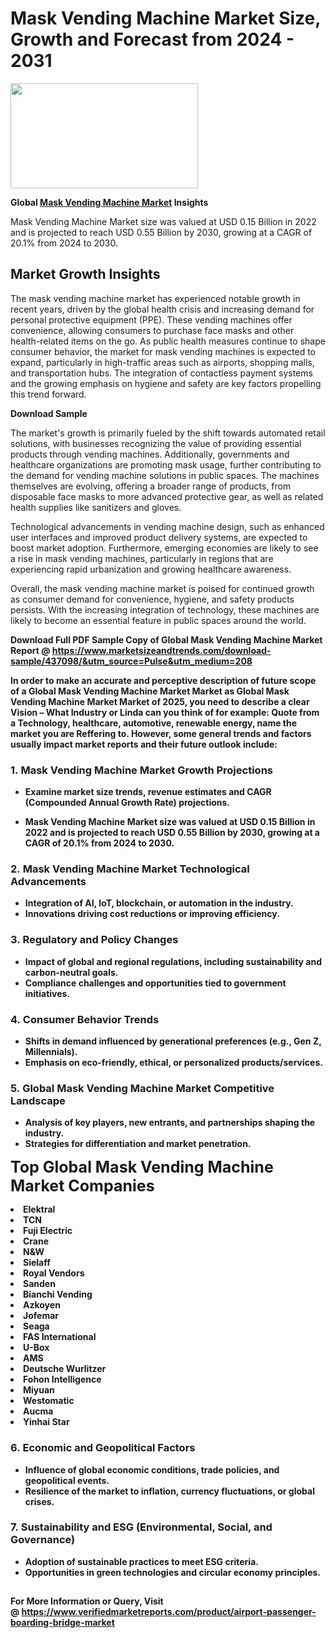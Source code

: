 <H1>Mask Vending Machine Market Size, Growth and Forecast from 2024 - 2031</H1><img class="aligncenter size-medium wp-image-584254" src="https://thirdeyenews.in/wp-content/uploads/2024/09/Global-Market-Research-300x168.jpeg" alt="" width="300" height="168" /><p><strong>Global&nbsp;<a href="https://www.marketsizeandtrends.com/download-sample/437098/&amp;utm_source=Pulse&amp;utm_medium=208">Mask Vending Machine Market</a> Insights</strong></p><p>Mask Vending Machine Market size was valued at USD 0.15 Billion in 2022 and is projected to reach USD 0.55 Billion by 2030, growing at a CAGR of 20.1% from 2024 to 2030.</p><p><h2>Market Growth Insights</h2> <p>The mask vending machine market has experienced notable growth in recent years, driven by the global health crisis and increasing demand for personal protective equipment (PPE). These vending machines offer convenience, allowing consumers to purchase face masks and other health-related items on the go. As public health measures continue to shape consumer behavior, the market for mask vending machines is expected to expand, particularly in high-traffic areas such as airports, shopping malls, and transportation hubs. The integration of contactless payment systems and the growing emphasis on hygiene and safety are key factors propelling this trend forward.</p> <p><strong>Download Sample</strong></p> <p>The market's growth is primarily fueled by the shift towards automated retail solutions, with businesses recognizing the value of providing essential products through vending machines. Additionally, governments and healthcare organizations are promoting mask usage, further contributing to the demand for vending machine solutions in public spaces. The machines themselves are evolving, offering a broader range of products, from disposable face masks to more advanced protective gear, as well as related health supplies like sanitizers and gloves.</p> <p>Technological advancements in vending machine design, such as enhanced user interfaces and improved product delivery systems, are expected to boost market adoption. Furthermore, emerging economies are likely to see a rise in mask vending machines, particularly in regions that are experiencing rapid urbanization and growing healthcare awareness.</p> <p>Overall, the mask vending machine market is poised for continued growth as consumer demand for convenience, hygiene, and safety products persists. With the increasing integration of technology, these machines are likely to become an essential feature in public spaces around the world.</p> <p><strong></p><p><span class=""><strong>Download Full PDF Sample Copy of Global Mask Vending Machine Market Report</strong> @ <a href="https://www.marketsizeandtrends.com/download-sample/437098/&amp;utm_source=Pulse&amp;utm_medium=208" target="_blank">https://www.marketsizeandtrends.com/download-sample/437098/&amp;utm_source=Pulse&amp;utm_medium=208</a></span></p><p>In order to make an accurate and perceptive description of future scope of a Global&nbsp;Mask Vending Machine Market Market as Global&nbsp;Mask Vending Machine Market Market of 2025, you need to describe a clear Vision &ndash; What Industry or Linda can you think of for example: Quote from a Technology, healthcare, automotive, renewable energy, name the market you are Reffering to. However, some general trends and factors usually impact market reports and their future outlook include:</p><h3>1.&nbsp;<strong>Mask Vending Machine Market Growth Projections</strong></h3><ul><li>Examine market size trends, revenue estimates and CAGR (Compounded Annual Growth Rate) projections.</li><li><p>Mask Vending Machine Market size was valued at USD 0.15 Billion in 2022 and is projected to reach USD 0.55 Billion by 2030, growing at a CAGR of 20.1% from 2024 to 2030.</p></li></ul><h3>2.&nbsp;<strong>Mask Vending Machine Market Technological Advancements</strong></h3><ul><li>Integration of AI, IoT, blockchain, or automation in the industry.</li><li>Innovations driving cost reductions or improving efficiency.</li></ul><h3>3.&nbsp;<strong>Regulatory and Policy Changes</strong></h3><ul><li>Impact of global and regional regulations, including sustainability and carbon-neutral goals.</li><li>Compliance challenges and opportunities tied to government initiatives.</li></ul><h3>4.&nbsp;<strong>Consumer Behavior Trends</strong></h3><ul><li>Shifts in demand influenced by generational preferences (e.g., Gen Z, Millennials).</li><li>Emphasis on eco-friendly, ethical, or personalized products/services.</li></ul><h3>5.&nbsp;<strong>Global Mask Vending Machine Market Competitive Landscape</strong></h3><ul><li>Analysis of key players, new entrants, and partnerships shaping the industry.</li><li>Strategies for differentiation and market penetration.</li></ul><p data-pm-slice="1 1 []"><span style="color: inherit; font-family: inherit; font-size: 25px;">Top Global Mask Vending Machine Market Companies</span></p><div class="" data-test-id=""><p><li>Elektral</li><li> TCN</li><li> Fuji Electric</li><li> Crane</li><li> N&W</li><li> Sielaff</li><li> Royal Vendors</li><li> Sanden</li><li> Bianchi Vending</li><li> Azkoyen</li><li> Jofemar</li><li> Seaga</li><li> FAS International</li><li> U-Box</li><li> AMS</li><li> Deutsche Wurlitzer</li><li> Fohon Intelligence</li><li> Miyuan</li><li> Westomatic</li><li> Aucma</li><li> Yinhai Star</li></p></div><h3>6.&nbsp;<strong>Economic and Geopolitical Factors</strong></h3><ul><li>Influence of global economic conditions, trade policies, and geopolitical events.</li><li>Resilience of the market to inflation, currency fluctuations, or global crises.</li></ul><h3>7.&nbsp;<strong>Sustainability and ESG (Environmental, Social, and Governance)</strong></h3><ul><li>Adoption of sustainable practices to meet ESG criteria.</li><li>Opportunities in green technologies and circular economy principles.</li></ul><h2><strong style="font-size: 14px;">For More Information or Query, Visit @&nbsp;</strong><a style="background-color: #ffffff; font-size: 14px;" href="https://www.marketsizeandtrends.com/report/mask-vending-machine-market/" target="_blank">https://www.verifiedmarketreports.com/product/airport-passenger-boarding-bridge-market</a></h2>
